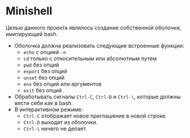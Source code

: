 # Minishell
Целью данного проекта являлось создание собственной оболочки, имитирующей bash.
- Оболочка должна реализовать следующие встроенные функции:
    - `echo` с опцией `-n`
    - `cd` только с относительным или абсолютным путем
    - `pwd` без опций
    - `export` без опций
    - `unset` без опций
    - `env` без опций или аргументов
    - `exit` без опций
- Обработывать сигналы `Ctrl-C`, `Ctrl-D` и `Ctrl-\`, которые должны вести себя как в bash.
- В интерактивном режиме:
    - `Ctrl-C` отображает новое приглашение в новой строке.
    - `Ctrl-D` выходит из оболочки.
    - `Ctrl-\` ничего не делает.
